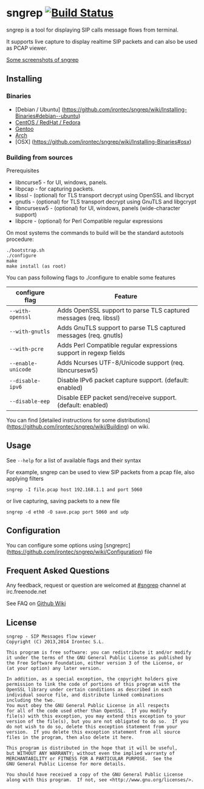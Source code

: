# sngrep [![Build Status](https://travis-ci.org/irontec/sngrep.svg)](https://travis-ci.org/irontec/sngrep)

sngrep is a tool for displaying SIP calls message flows from terminal.

It supports live capture to display realtime SIP packets and can also be used
as PCAP viewer.

[Some screenshots of sngrep](https://github.com/irontec/sngrep/wiki/Screenshots)

## Installing

### Binaries
* [Debian / Ubuntu] (https://github.com/irontec/sngrep/wiki/Installing-Binaries#debian--ubuntu)
* [CentOS / RedHat / Fedora](https://github.com/irontec/sngrep/wiki/Installing-Binaries#centos--fedora--rhel)
* [Gentoo](https://github.com/irontec/sngrep/wiki/Installing-Binaries#gentoo)
* [Arch](https://github.com/irontec/sngrep/wiki/Installing-Binaries#arch)
* [OSX] (https://github.com/irontec/sngrep/wiki/Installing-Binaries#osx)

### Building from sources
Prerequisites

 - libncurse5 - for UI, windows, panels.
 - libpcap - for capturing packets.
 - libssl - (optional) for TLS transport decrypt using OpenSSL and libcrypt
 - gnutls - (optional) for TLS transport decrypt using GnuTLS and libgcrypt
 - libncursesw5 - (optional) for UI, windows, panels (wide-character support)
 - libpcre - (optional) for Perl Compatible regular expressions

On most systems the commands to build will be the standard autotools procedure:

    ./bootstrap.sh
	./configure
	make
	make install (as root)

You can pass following flags to ./configure to enable some features

| configure flag | Feature |
| ------------- | ------------- |
| `--with-openssl` | Adds OpenSSL support to parse TLS captured messages (req. libssl)  |
| `--with-gnutls` | Adds GnuTLS support to parse TLS captured messages (req. gnutls)  |
| `--with-pcre`|  Adds Perl Compatible regular expressions support in regexp fields |
| `--enable-unicode`   | Adds Ncurses UTF-8/Unicode support (req. libncursesw5) |
| `--disable-ipv6`   | Disable IPv6 packet capture support. (default: enabled) |
| `--disable-eep`   | Disable EEP packet send/receive support. (default: enabled) |

You can find [detailed instructions for some distributions] (https://github.com/irontec/sngrep/wiki/Building) on wiki.

## Usage

See `--help` for a list of available flags and their syntax

For example, sngrep can be used to view SIP packets from a pcap file, also applying filters

    sngrep -I file.pcap host 192.168.1.1 and port 5060

or live capturing, saving packets to a new file

	sngrep -d eth0 -O save.pcap port 5060 and udp


## Configuration

You can configure some options using [sngreprc] (https://github.com/irontec/sngrep/wiki/Configuration) file

## Frequent Asked Questions
Any feedback, request or question are welcomed at [#sngrep](https://webchat.freenode.net/?channels=sngrep) channel at irc.freenode.net

See FAQ on [Github Wiki](https://github.com/irontec/sngrep/wiki#frequent-asked-questions)

## License 
    sngrep - SIP Messages flow viewer
    Copyright (C) 2013,2014 Irontec S.L.

    This program is free software: you can redistribute it and/or modify
    it under the terms of the GNU General Public License as published by
    the Free Software Foundation, either version 3 of the License, or
    (at your option) any later version.

    In addition, as a special exception, the copyright holders give
    permission to link the code of portions of this program with the
    OpenSSL library under certain conditions as described in each
    individual source file, and distribute linked combinations
    including the two.
    You must obey the GNU General Public License in all respects
    for all of the code used other than OpenSSL.  If you modify
    file(s) with this exception, you may extend this exception to your
    version of the file(s), but you are not obligated to do so.  If you
    do not wish to do so, delete this exception statement from your
    version.  If you delete this exception statement from all source
    files in the program, then also delete it here.

    This program is distributed in the hope that it will be useful,
    but WITHOUT ANY WARRANTY; without even the implied warranty of
    MERCHANTABILITY or FITNESS FOR A PARTICULAR PURPOSE.  See the
    GNU General Public License for more details.

    You should have received a copy of the GNU General Public License
    along with this program.  If not, see <http://www.gnu.org/licenses/>.

